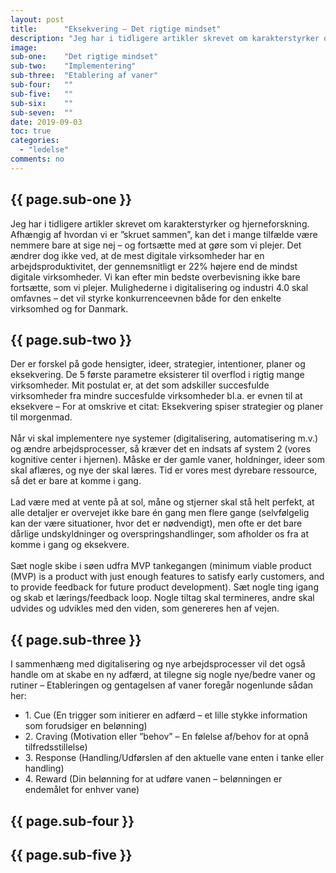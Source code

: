 ```yaml
---
layout: post
title:      "Eksekvering – Det rigtige mindset"
description: "Jeg har i tidligere artikler skrevet om karakterstyrker og hjerneforskning. Afhængig af hvordan vi er ”skruet sammen”, kan det i mange tilfælde være nemmere bare at sige nej – og fortsætte med at gøre som vi plejer. Det ændrer dog ikke ved, at de mest digitale virksomheder har en arbejdsproduktivitet, der gennemsnitligt er 22% højere end de mindst digitale virksomheder. Vi kan efter min bedste overbevisning ikke bare fortsætte, som vi plejer. Mulighederne i digitalisering og industri 4.0 skal omfavnes – det vil styrke konkurrenceevnen både for den enkelte virksomhed og for Danmark."
image:
sub-one:    "Det rigtige mindset"
sub-two:    "Implementering"
sub-three:  "Etablering af vaner"
sub-four:   ""
sub-five:   ""
sub-six:    ""
sub-seven:  ""
date: 2019-09-03
toc: true
categories:
  - "ledelse"
comments: no
---
```


<div class="row">
  <div class="col s12 m10 push-m1">

  <h2 class="section scrollspy" id="{{ page.sub-one }}">{{ page.sub-one }}</h2>

<p>
Jeg har i tidligere artikler skrevet om karakterstyrker og hjerneforskning. Afhængig af hvordan vi er ”skruet sammen”, kan det i mange tilfælde være nemmere bare at sige nej – og fortsætte med at gøre som vi plejer. Det ændrer dog ikke ved, at de mest digitale virksomheder har en arbejdsproduktivitet, der gennemsnitligt er 22% højere end de mindst digitale virksomheder. Vi kan efter min bedste overbevisning ikke bare fortsætte, som vi plejer. Mulighederne i digitalisering og industri 4.0 skal omfavnes – det vil styrke konkurrenceevnen både for den enkelte virksomhed og for Danmark.
</p>

  </div>
</div>

<!--<img src="{{site.url}}{{site.assetpath}}two.jpg">-->

<div class="row">
  <div class="col s12 m10 push-m1">

  <h2 class="section scrollspy" id="{{ page.sub-two }}">{{ page.sub-two }}</h2>

<p>
Der er forskel på gode hensigter, ideer, strategier, intentioner, planer og eksekvering. De 5 første parametre eksisterer til overflod i rigtig mange virksomheder. Mit postulat er, at det som adskiller succesfulde virksomheder fra mindre succesfulde virksomheder bl.a. er evnen til at eksekvere – For at omskrive et citat: Eksekvering spiser strategier og planer til morgenmad.
<br><br>
Når vi skal implementere nye systemer (digitalisering, automatisering m.v.) og ændre arbejdsprocesser, så kræver det en indsats af system 2 (vores kognitive center i hjernen). Måske er der gamle vaner, holdninger, ideer som skal aflæres, og nye der skal læres. Tid er vores mest dyrebare ressource, så det er bare at komme i gang.
<br><br>
Lad være med at vente på at sol, måne og stjerner skal stå helt perfekt, at alle detaljer er overvejet ikke bare én gang men flere gange (selvfølgelig kan der være situationer, hvor det er nødvendigt), men ofte er det bare dårlige undskyldninger og overspringshandlinger, som afholder os fra at komme i gang og eksekvere.
<br><br>
Sæt nogle skibe i søen udfra MVP tankegangen (minimum viable product (MVP) is a product with just enough features to satisfy early customers, and to provide feedback for future product development). Sæt nogle ting igang og skab et lærings/feedback loop. Nogle tiltag skal termineres, andre skal udvides og udvikles med den viden, som genereres hen af vejen.
</p>

  </div>
</div>

<div class="row">
  <div class="col s12 m10 push-m1">

  <h2 class="section scrollspy" id="{{ page.sub-three }}">{{ page.sub-three }}</h2>

<p>
I sammenhæng med digitalisering og nye arbejdsprocesser vil det også handle om at skabe en ny adfærd, at tilegne sig nogle nye/bedre vaner og rutiner – Etableringen og gentagelsen af vaner foregår nogenlunde sådan her:
</p>
<ul>
<li>1. Cue (En trigger som initierer en adfærd – et lille stykke information som forudsiger en belønning)</li>
<li>2. Craving (Motivation eller ”behov” – En følelse af/behov for at opnå tilfredsstillelse)</li>
<li>3. Response (Handling/Udførslen af den aktuelle vane enten i tanke eller handling)</li>
<li>4. Reward (Din belønning for at udføre vanen – belønningen er endemålet for enhver vane)</li>
</ul>

  </div>
</div>

<div class="row">
  <div class="col s12 m10 push-m1">

  <h2 class="section scrollspy" id="{{ page.sub-four }}">{{ page.sub-four }}</h2>

<p>

</p>

  </div>
</div>

<div class="row">
  <div class="col s12 m10 push-m1">

  <h2 class="section scrollspy" id="{{ page.sub-five }}">{{ page.sub-five }}</h2>

<p>

</p>

  </div>
</div>
